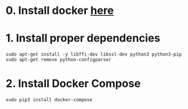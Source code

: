 # 0. Install docker [here](docker.md)

# 1. Install proper dependencies
```
sudo apt-get install -y libffi-dev libssl-dev python3 python3-pip
sudo apt-get remove python-configparser
```

# 2. Install Docker Compose
```
sudo pip3 install docker-compose
```
